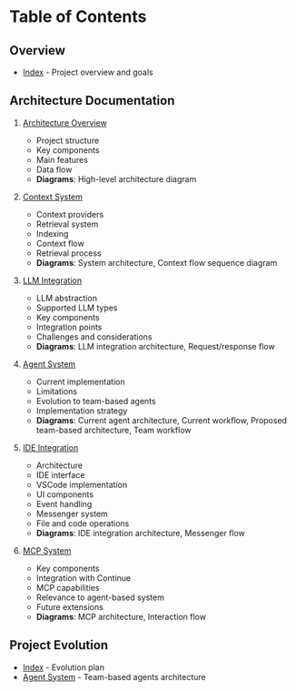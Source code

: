# Table of Contents

## Overview
- [Index](index.md) - Project overview and goals

## Architecture Documentation
1. [Architecture Overview](architecture/overview.md)
   - Project structure
   - Key components
   - Main features
   - Data flow
   - **Diagrams**: High-level architecture diagram

2. [Context System](architecture/context-system.md)
   - Context providers
   - Retrieval system
   - Indexing
   - Context flow
   - Retrieval process
   - **Diagrams**: System architecture, Context flow sequence diagram

3. [LLM Integration](architecture/llm-integration.md)
   - LLM abstraction
   - Supported LLM types
   - Key components
   - Integration points
   - Challenges and considerations
   - **Diagrams**: LLM integration architecture, Request/response flow

4. [Agent System](architecture/agent-system.md)
   - Current implementation
   - Limitations
   - Evolution to team-based agents
   - Implementation strategy
   - **Diagrams**: Current agent architecture, Current workflow, Proposed team-based architecture, Team workflow

5. [IDE Integration](architecture/ide-integration.md)
   - Architecture
   - IDE interface
   - VSCode implementation
   - UI components
   - Event handling
   - Messenger system
   - File and code operations
   - **Diagrams**: IDE integration architecture, Messenger flow

6. [MCP System](architecture/mcp-system.md)
   - Key components
   - Integration with Continue
   - MCP capabilities
   - Relevance to agent-based system
   - Future extensions
   - **Diagrams**: MCP architecture, Interaction flow

## Project Evolution
- [Index](index.md#evolution-plan) - Evolution plan
- [Agent System](architecture/agent-system.md#evolving-to-team-based-agents) - Team-based agents architecture 